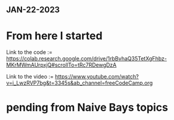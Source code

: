 ## JAN-22-2023 

# From here I started 

Link to the code := https://colab.research.google.com/drive/1rbBvhaQ35TetXgFhbz-MKrMWmAUrpxjQ#scrollTo=tRc7RDewgDzA

Link to the video := https://www.youtube.com/watch?v=i_LwzRVP7bg&t=3345s&ab_channel=freeCodeCamp.org

# pending from Naive Bays topics
